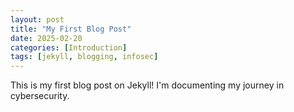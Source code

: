 ```yaml
---
layout: post
title: "My First Blog Post"
date: 2025-02-20
categories: [Introduction]
tags: [jekyll, blogging, infosec]
---
```

This is my first blog post on Jekyll! I'm documenting my journey in cybersecurity.

